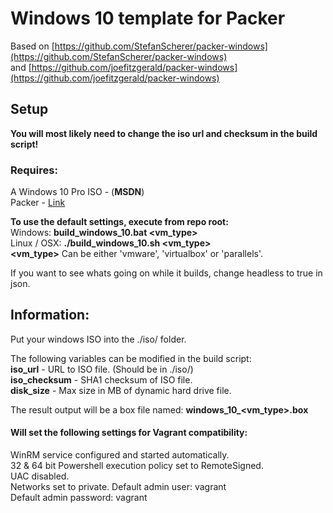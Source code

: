 # Windows 10 template for Packer
Based on [https://github.com/StefanScherer/packer-windows](https://github.com/StefanScherer/packer-windows)  
and [https://github.com/joefitzgerald/packer-windows](https://github.com/joefitzgerald/packer-windows)

## **Setup**
**You will most likely need to change the iso url and checksum in the build script!**

### **Requires:**
A Windows 10 Pro ISO - (**MSDN**)  
Packer - [Link](https://www.packer.io/docs/installation.html)

**To use the default settings, execute from repo root:**  
Windows: **build_windows_10.bat <vm_type>**  
Linux / OSX: **./build_windows_10.sh <vm_type>**  
**<vm_type>** Can be either 'vmware', 'virtualbox' or 'parallels'.

If you want to see whats going on while it builds, change headless to true in json.

## **Information:**
Put your windows ISO into the ./iso/ folder.

The following variables can be modified in the build script:  
**iso_url** - URL to ISO file. (Should be in ./iso/)  
**iso_checksum** - SHA1 checksum of ISO file.  
**disk_size** - Max size in MB of dynamic hard drive file.

The result output will be a box file named: **windows_10_<vm_type>.box**

#### Will set the following settings for Vagrant compatibility:
WinRM service configured and started automatically.  
32 & 64 bit Powershell execution policy set to RemoteSigned.  
UAC disabled.  
Networks set to private.
Default admin user: vagrant  
Default admin password: vagrant